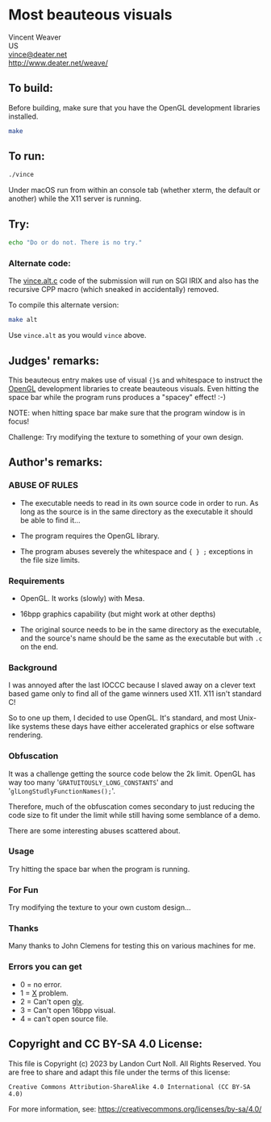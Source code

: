 # Most beauteous visuals

Vincent Weaver  
US  
<vince@deater.net>  
<http://www.deater.net/weave/>

## To build:

Before building, make sure that you have the OpenGL development libraries
installed.

```sh
make
```

## To run:

```sh
./vince
```

Under macOS run from within an console tab (whether xterm, the default or
another) while the X11 server is running.

## Try:

```sh
echo "Do or do not. There is no try."
```

### Alternate code:

The [vince.alt.c](vince.alt.c) code of the submission will run on SGI IRIX and
also has the recursive CPP macro (which sneaked in accidentally) removed.

To compile this alternate version:

```sh
make alt
```

Use `vince.alt` as you would `vince` above.

## Judges' remarks:

This beauteous entry makes use of visual `{}`s and whitespace to instruct the
[OpenGL](https://www.opengl.org) development libraries to create beauteous
visuals.  Even hitting the space bar while the program runs produces a "spacey"
effect! :-)

NOTE: when hitting space bar make sure that the program window is in focus!

Challenge: Try modifying the texture to something of your own design.

## Author's remarks:

### ABUSE OF RULES

* The executable needs to read in its own source code in order to run. As
long as the source is in the same directory as the executable it should be
able to find it...

* The program requires the OpenGL library.

* The program abuses severely the whitespace and `{ } ;` exceptions in the
file size limits.

### Requirements

* OpenGL. It works (slowly) with Mesa.

* 16bpp graphics capability (but might work at other depths)

* The original source needs to be in the same directory as the executable,
and the source's name should be the same as the executable but with `.c` on the
end.

### Background

I was annoyed after the last IOCCC because I slaved away on a clever text
based game only to find all of the game winners used X11. X11 isn't standard
C!

So to one up them, I decided to use OpenGL. It's standard, and most Unix-like
systems these days have either accelerated graphics or else software
rendering.

### Obfuscation

It was a challenge getting the source code below the 2k limit. OpenGL has way
too many '`GRATUITOUSLY_LONG_CONSTANTS`' and '`glLongStudlyFunctionNames();`'.

Therefore, much of the obfuscation comes secondary to just reducing the code
size to fit under the limit while still having some semblance of a demo.

There are some interesting abuses scattered about.

### Usage

Try hitting the space bar when the program is running.

### For Fun

Try modifying the texture to your own custom design...

### Thanks

Many thanks to John Clemens for testing this on various machines for me.

### Errors you can get

- 0 = no error.
- 1 =
[X](https://en.wikipedia.org/wiki/X_Window_System_protocols_and_architecture)
problem.
- 2 = Can't open [glx](https://en.wikipedia.org/wiki/GLX).
- 3 = Can't open 16bpp visual.
- 4 = can't open source file.

## Copyright and CC BY-SA 4.0 License:

This file is Copyright (c) 2023 by Landon Curt Noll.  All Rights Reserved.
You are free to share and adapt this file under the terms of this license:

    Creative Commons Attribution-ShareAlike 4.0 International (CC BY-SA 4.0)

For more information, see: https://creativecommons.org/licenses/by-sa/4.0/
